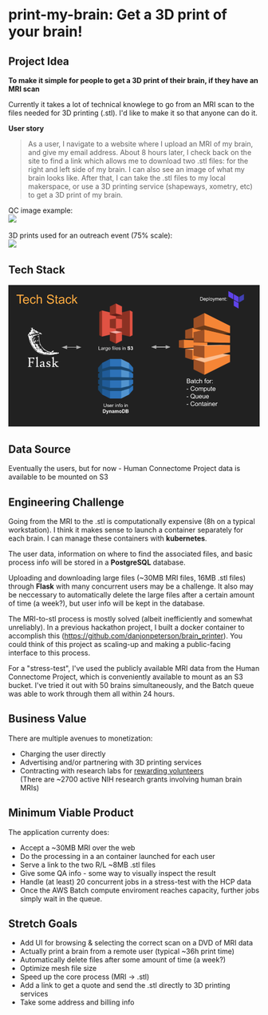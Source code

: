 # print-my-brain: Get a 3D print of your brain!

## Project Idea

**To make it simple for people to get a 3D print of their brain, if they have an MRI scan**

Currently it takes a lot of technical knowlege to go from an MRI scan to the files needed for 3D printing (.stl). I'd like to make it so that anyone can do it.

__User story__
>As a user, I navigate to a website where I upload an MRI of my brain, and give my email address. About 8 hours later, I check back on the site to find a link which allows me to download two .stl files: for the right and left side of my brain. I can also see an image of what my brain looks like. After that, I can take the .stl files to my local makerspace, or use a 3D printing service (shapeways, xometry, etc) to get a 3D print of my brain.

QC image example:  
![](https://camo.githubusercontent.com/119d9d7c250645e0a1beb743df6271a67fd1a201/68747470733a2f2f64616e6a6f6e7065746572736f6e2e6769746875622e696f2f736372617463682f72682e676966)

3D prints used for an outreach event (75% scale):  
![](https://depts.washington.edu/mbwc/content/news-img/413/img_0142.jpg)

## Tech Stack

![tech_stack](tech_stack.png)

## Data Source

Eventually the users, but for now - Human Connectome Project data is available to be mounted on S3

## Engineering Challenge

Going from the MRI to the .stl is computationally expensive (8h on a typical workstation). I think it makes sense to launch a container separately for each brain. I can manage these containers with **kubernetes**.

The user data, information on where to find the associated files, and basic process info will be stored in a **PostgreSQL** database.

Uploading and downloading large files (\~30MB MRI files, 16MB .stl files) through **Flask** with many concurrent users may be a challenge. It also may be neccessary to automatically delete the large files after a certain amount of time (a week?), but user info will be kept in the database.

The MRI-to-stl process is mostly solved (albeit inefficiently and somewhat unreliably). In a previous hackathon project, I built a docker container to accomplish this (https://github.com/danjonpeterson/brain_printer). You could think of this project as scaling-up and making a public-facing interface to this process.

For a "stress-test", I've used the publicly available MRI data from the Human Connectome Project, which is conveniently available to mount as an S3 bucket. I've tried it out with 50 brains simultaneously, and the Batch queue was able to work through them all within 24 hours.

## Business Value

There are multiple avenues to monetization:  

- Charging the user directly  
- Advertising and/or partnering with 3D printing services  
- Contracting with research labs for [rewarding volunteers](https://www.thestar.com/calgary/2019/02/28/children-getting-models-of-their-brains-as-thank-you-gifts-for-helping-calgary-mri-study.html)  
(There are ~2700 active NIH research grants involving human brain MRIs)

## Minimum Viable Product

The application currenty does:

- Accept a ~30MB MRI over the web 
- Do the processing in a an container launched for each user  
- Serve a link to the two R/L ~8MB .stl files
- Give some QA info - some way to visually inspect the result
- Handle (at least) 20 concurrent jobs in a stress-test with the HCP data
- Once the AWS Batch compute enviroment reaches capacity, further jobs simply wait in the queue.

## Stretch Goals

- Add UI for browsing & selecting the correct scan on a DVD of MRI data
- Actually print a brain from a remote user (typical ~36h print time)
- Automatically delete files after some amount of time (a week?)
- Optimize mesh file size
- Speed up the core process (MRI -> .stl)
- Add a link to get a quote and send the .stl directly to 3D printing services
- Take some address and billing info
